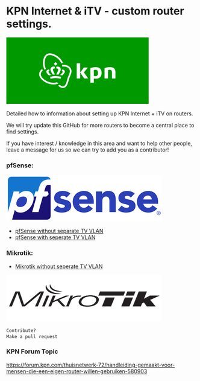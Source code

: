 # KPN Internet & iTV - custom router settings.
![KPN](images/home/logo-kpn.png)

Detailed how to information about setting up KPN Internet + iTV on routers.

We will try update this GitHub for more routers to become a central place to find settings.

If you have interest / knowledge in this area and want to help other people, leave a message for us so we can try to add you as a contributor!


### pfSense:
![pfSense](images/home/logo-pfsense.png)

* [pfSense without separate TV VLAN](/pfSense-without-vlan.md)
* [pfSense with seperate TV VLAN](/pfSense-with-vlan.md)


### Mikrotik:

* [Mikrotik without seperate TV VLAN](Mikrotik-Internet-only.md)

<img src="images/home/logo-mikrotik.jpg" width="414" height="122" />













```
Contribute?
Make a pull request
```
### KPN Forum Topic

https://forum.kpn.com/thuisnetwerk-72/handleiding-gemaakt-voor-mensen-die-een-eigen-router-willen-gebruiken-580903

